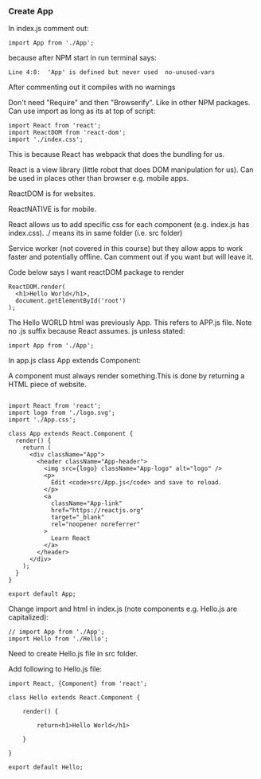 ### Create App ###

In index.js comment out:
```
import App from './App';
```

because after NPM start in run terminal says: 

```
Line 4:8:  'App' is defined but never used  no-unused-vars

```

After commenting out it compiles with no warnings

Don't need "Require" and then "Browserify". Like in other NPM packages. Can use import as long as its at top of script: 

```
import React from 'react';
import ReactDOM from 'react-dom';
import './index.css';
```
This is because React has webpack that does the bundling for us. 

React is a view library (little robot that does DOM manipulation for us). Can be used in places other than browser e.g. mobile apps. 

ReactDOM is for websites.

ReactNATIVE is for mobile.

React allows us to add specific css for each component (e.g. index.js has index.css). ./ means its in same folder (i.e. src folder)

Service worker (not covered in this course) but they allow apps to work faster and potentially offline. Can comment out if you want but will leave it.

Code below says I want reactDOM package to render

```
ReactDOM.render(
  <h1>Hello World</h1>,
  document.getElementById('root')
);

```

The Hello WORLD html was previously App. This refers to APP.js file. Note no .js suffix because React assumes. js unless stated:

```
import App from './App';
```

In app.js class App extends Component:

A component must always render something.This is done by returning a HTML piece of website. 

```

import React from 'react';
import logo from './logo.svg';
import './App.css';
 
class App extends React.Component {
  render() {
    return (
      <div className="App">
        <header className="App-header">
          <img src={logo} className="App-logo" alt="logo" />
          <p>
            Edit <code>src/App.js</code> and save to reload.
          </p>
          <a
            className="App-link"
            href="https://reactjs.org"
            target="_blank"
            rel="noopener noreferrer"
          >
            Learn React
          </a>
        </header>
      </div>
    );
  }
}
 
export default App;

```

Change import and html in index.js (note components e.g. Hello.js are capitalized): 

```
// import App from './App';
import Hello from './Hello';
```

Need to create Hello.js file in src folder.

Add following to Hello.js file: 

```
import React, {Component} from 'react';

class Hello extends React.Component {

	render() {

		return<h1>Hello World</h1>

	}

}

export default Hello;
```




